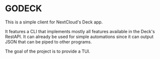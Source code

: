 # GODECK
This is a simple client for NextCloud's Deck app.

It features a CLI that implements mostly all features available in the Deck's
RestAPI.
It can already be used for simple automations since it can output JSON that
can be piped to other programs.

The goal of the project is to provide a TUI.
